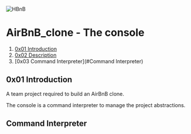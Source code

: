 ![HBnB](https://camo.githubusercontent.com/a8cd2eef2325c425519095dc2501111e630a77eddb454938c527cb82ea9c3aeb/68747470733a2f2f73332e616d617a6f6e6177732e636f6d2f696e7472616e65742d70726f6a656374732d66696c65732f686f6c626572746f6e7363686f6f6c2d6869676865722d6c6576656c5f70726f6772616d6d696e672b2f3236332f4842544e2d68626e622d46696e616c2e706e67)

# AirBnB_clone - The console
1. [0x01 Introduction](#0x01-Introduction)
2. [0x02 Description](#0x01-Description)
3. [0x03 Command Interpreter](#Command Interpreter)

## 0x01 Introduction
A team project required to build an AirBnB clone.

The console is a command interpreter to manage the project abstractions.

## Command Interpreter
 
